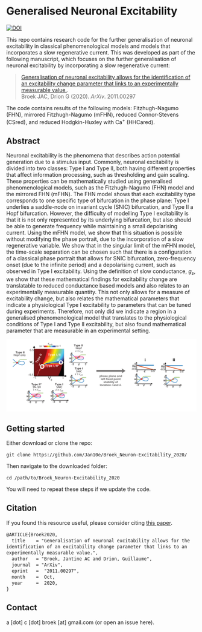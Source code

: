 # Generalised Neuronal Excitability

[![DOI](https://zenodo.org/badge/113469222.svg)](https://zenodo.org/badge/latestdoi/113469222)

This repo contains research code for the further generalisation of neuronal excitability in classical phenomenological models and models that incorporates a slow regenerative current. This was developed as part of the following manuscript, which focuses on the further generalisation of neuronal excitability by incorporating a slow regenerative current:

<!-- > [Generalisation of neuronal excitability allows for the identification of an excitability change parameter that links to an experimentally measurable value.](https://doi.org/10.1016/j.neuron.2019.10.020).<br> -->
> [Generalisation of neuronal excitability allows for the identification of an excitability change parameter that links to an experimentally measurable value.](https://arxiv.org/abs/2011.00297).<br>
Broek JAC, Drion G (2020). *ArXiv*. 2011.00297


The code contains results of the following models: Fitzhugh-Nagumo (FHN), mirrored Fitzhugh-Nagumo (mFHN), reduced Connor-Stevens (CSred), and reduced Hodgkin-Huxley with Ca$^+$ (HHCared).


## Abstract

Neuronal excitability is the phenomena that describes action potential generation due to a stimulus input. Commonly, neuronal excitability is divided into two classes: Type I and Type II, both having different properties that affect information processing, such as thresholding and gain scaling. These properties can be mathematically studied using generalised phenomenological models, such as the Fitzhugh-Nagumo (FHN) model and the mirrored FHN (mFHN). The FHN model shows that each excitability type corresponds to one specific type of bifurcation in the phase plane: Type I underlies a saddle-node on invariant cycle (SNIC) bifurcation, and Type II a Hopf bifurcation. However, the difficulty of modelling Type I excitability is that it is not only represented by its underlying bifurcation, but also should be able to generate frequency while maintaining a small depolarising current. Using the mFHN model, we show that this situation is possible without modifying the phase portrait, due to the incorporation of a slow regenerative variable. We show that in the singular limit of the mFHN model, the time-scale separation can be chosen such that there is a configuration of a classical phase portrait that allows for SNIC bifurcation, zero-frequency onset (due to the infinite period) and a depolarising current, such as observed in Type I excitability. Using the definition of slow conductance, $g_s$, we show that these mathematical findings for excitability change are translatable to reduced conductance based models and also relates to an experimentally measurable quantity. This not only allows for a measure of excitability change, but also relates the mathematical parameters that indicate a physiological Type I excitability to parameters that can be tuned during experiments. Therefore, not only did we indicate a region in a generalised phenomenological model that translates to the physiological conditions of Type I and Type II excitability, but also found mathematical parameter that are measurable in an experimental setting.

<img width="1445" src="figures/FM_V0w0_space_phase_plane.png">

## Getting started

Either download or clone the repo:

```
git clone https://github.com/Jan10e/Broek_Neuron-Excitability_2020/
```

Then navigate to the downloaded folder:

```
cd /path/to/Broek_Neuron-Excitability_2020
```

You will need to repeat these steps if we update the code.


## Citation

<!-- If you found this resource useful, please consider citing [this paper](https://doi.org/10.1016/j.neuron.2018.05.015). -->
If you found this resource useful, please consider citing [this paper](https://arxiv.org/abs/2011.00297).

```
@ARTICLE{Broek2020,
  title    = "Generalisation of neuronal excitability allows for the identification of an excitability change parameter that links to an experimentally measurable value.",
  author   = "Broek, Jantine AC and Drion, Guillaume",
  journal  = "ArXiv",
  eprint   =  "2011.00297",
  month    =  Oct,
  year     =  2020,
}
```

## Contact

a [dot] c [dot] broek [at] gmail.com (or open an issue here).
